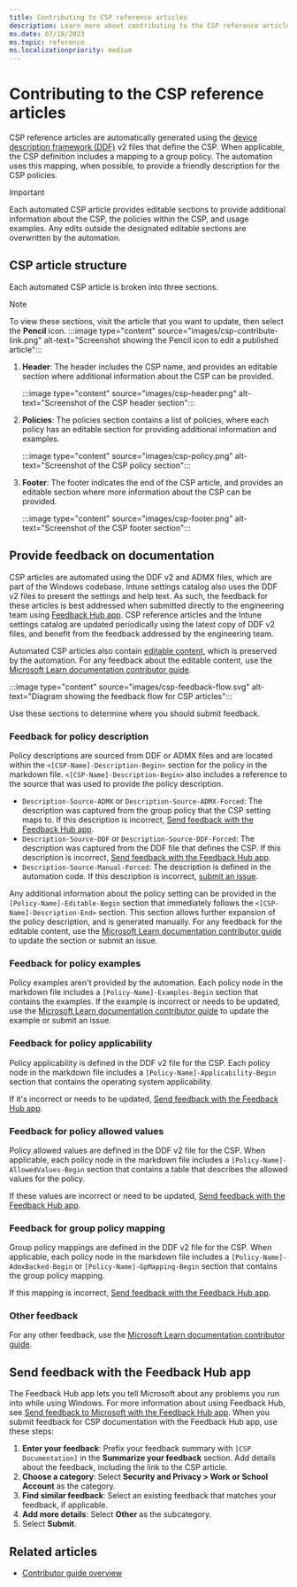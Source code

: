 ```yaml
---
title: Contributing to CSP reference articles
description: Learn more about contributing to the CSP reference articles.
ms.date: 07/18/2023
ms.topic: reference
ms.localizationpriority: medium
---
```


# Contributing to the CSP reference articles

CSP reference articles are automatically generated using the [device description framework (DDF)](configuration-service-provider-ddf.md) v2 files that define the CSP. When applicable, the CSP definition includes a mapping to a group policy. The automation uses this mapping, when possible, to provide a friendly description for the CSP policies.

> [!IMPORTANT]
> Each automated CSP article provides editable sections to provide additional information about the CSP, the policies within the CSP, and usage examples. Any edits outside the designated editable sections are overwritten by the automation.

## CSP article structure

Each automated CSP article is broken into three sections.

> [!NOTE]
> To view these sections, visit the article that you want to update, then select the **Pencil** icon.
> :::image type="content" source="images/csp-contribute-link.png" alt-text="Screenshot showing the Pencil icon to edit a published article":::

1. **Header**: The header includes the CSP name, and provides an editable section where additional information about the CSP can be provided.

   :::image type="content" source="images/csp-header.png" alt-text="Screenshot of the CSP header section":::

1. **Policies**: The policies section contains a list of policies, where each policy has an editable section for providing additional information and examples.

   :::image type="content" source="images/csp-policy.png" alt-text="Screenshot of the CSP policy section":::

1. **Footer**: The footer indicates the end of the CSP article, and provides an editable section where more information about the CSP can be provided.

   :::image type="content" source="images/csp-footer.png" alt-text="Screenshot of the CSP footer section":::

## Provide feedback on documentation

CSP articles are automated using the DDF v2 and ADMX files, which are part of the Windows codebase. Intune settings catalog also uses the DDF v2 files to present the settings and help text. As such, the feedback for these articles is best addressed when submitted directly to the engineering team using [Feedback Hub app](#send-feedback-with-the-feedback-hub-app). CSP reference articles and the Intune settings catalog are updated periodically using the latest copy of DDF v2 files, and benefit from the feedback addressed by the engineering team.

Automated CSP articles also contain [editable content](#csp-article-structure), which is preserved by the automation. For any feedback about the editable content, use the [Microsoft Learn documentation contributor guide][CONTRIB-1].

:::image type="content" source="images/csp-feedback-flow.svg" alt-text="Diagram showing the feedback flow for CSP articles":::

Use these sections to determine where you should submit feedback.

### Feedback for policy description

Policy descriptions are sourced from DDF or ADMX files and are located within the `<[CSP-Name]-Description-Begin>` section for the policy in the markdown file. `<[CSP-Name]-Description-Begin>` also includes a reference to the source that was used to provide the policy description.

- `Description-Source-ADMX` or `Description-Source-ADMX-Forced`: The description was captured from the group policy that the CSP setting maps to. If this description is incorrect, [Send feedback with the Feedback Hub app](#send-feedback-with-the-feedback-hub-app).
- `Description-Source-DDF` or `Description-Source-DDF-Forced`: The description was captured from the DDF file that defines the CSP. If this description is incorrect, [Send feedback with the Feedback Hub app](#send-feedback-with-the-feedback-hub-app).
- `Description-Source-Manual-Forced`: The description is defined in the automation code. If this description is incorrect, [submit an issue](/contribute/#create-quality-issues).

Any additional information about the policy setting can be provided in the `[Policy-Name]-Editable-Begin` section that immediately follows the `<[CSP-Name]-Description-End>` section. This section allows further expansion of the policy description, and is generated manually. For any feedback for the editable content, use the [Microsoft Learn documentation contributor guide][CONTRIB-1] to update the section or submit an issue.

### Feedback for policy examples

Policy examples aren't provided by the automation. Each policy node in the markdown file includes a `[Policy-Name]-Examples-Begin` section that contains the examples. If the example is incorrect or needs to be updated, use the [Microsoft Learn documentation contributor guide][CONTRIB-1] to update the example or submit an issue.

### Feedback for policy applicability

Policy applicability is defined in the DDF v2 file for the CSP. Each policy node in the markdown file includes a `[Policy-Name]-Applicability-Begin` section that contains the operating system applicability.

If it's incorrect or needs to be updated, [Send feedback with the Feedback Hub app](#send-feedback-with-the-feedback-hub-app).

### Feedback for policy allowed values

Policy allowed values are defined in the DDF v2 file for the CSP. When applicable, each policy node in the markdown file includes a `[Policy-Name]-AllowedValues-Begin` section that contains a table that describes the allowed values for the policy.

If these values are incorrect or need to be updated, [Send feedback with the Feedback Hub app](#send-feedback-with-the-feedback-hub-app).

### Feedback for group policy mapping

Group policy mappings are defined in the DDF v2 file for the CSP. When applicable, each policy node in the markdown file includes a `[Policy-Name]-AdmxBacked-Begin` or `[Policy-Name]-GpMapping-Begin` section that contains the group policy mapping.

If this mapping is incorrect, [Send feedback with the Feedback Hub app](#send-feedback-with-the-feedback-hub-app).

### Other feedback

For any other feedback, use the [Microsoft Learn documentation contributor guide][CONTRIB-1].

## Send feedback with the Feedback Hub app

The Feedback Hub app lets you tell Microsoft about any problems you run into while using Windows. For more information about using Feedback Hub, see [Send feedback to Microsoft with the Feedback Hub app](https://support.microsoft.com/windows/send-feedback-to-microsoft-with-the-feedback-hub-app-f59187f8-8739-22d6-ba93-f66612949332). When you submit feedback for CSP documentation with the Feedback Hub app, use these steps:

1. **Enter your feedback**: Prefix your feedback summary with `[CSP Documentation]` in the **Summarize your feedback** section. Add details about the feedback, including the link to the CSP article.
1. **Choose a category**: Select **Security and Privacy > Work or School Account** as the category.
1. **Find similar feedback**: Select an existing feedback that matches your feedback, if applicable.
1. **Add more details**: Select **Other** as the subcategory.
1. Select **Submit**.

## Related articles

- [Contributor guide overview][CONTRIB-1]

<!-- Links -->

[CONTRIB-1]: /contribute
